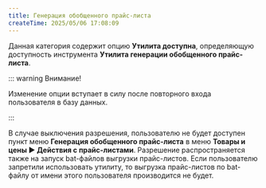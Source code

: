 ```yaml
---
title: Генерация обобщенного прайс-листа
createTime: 2025/05/06 17:08:09
---
```

Данная категория содержит опцию **Утилита доступна**, определяющую доступность инструмента **Утилита генерации обобщенного прайс-листа**. 

::: warning Внимание!

Изменение опции вступает в силу после повторного входа пользователя в базу данных.

:::

[](../../../../../assets/specification/image274.png)

В случае выключения разрешения, пользователю не будет доступен пункт меню **Генерация обобщенного прайс-листа** в меню **Товары и цены ► Действия с прайс-листами**. Разрешение распространяется также на запуск bat-файлов выгрузки прайс-листов. Если пользователю запретили использовать утилиту, то выгрузка прайс-листов по bat-файлу от имени этого пользователя производится не будет.

